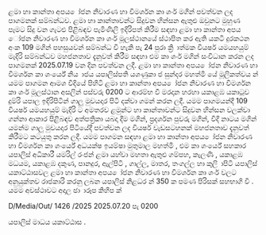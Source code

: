 ළමා හා කාන්තා අපය ෝජන නිවාරණ හා විමර්ශන කා ශංර් මගින් පවත්වන ලද පාගමනක් සම්බන්ධව. ළමා හා කාන්තාවන්ට සිදුවන හින්සන ඇතුළු ඔවුනට මුහුණ පෑමට සිදු වන ගැටළු පිළිබඳව පැමිණිලි ඉදිරිපත් කිරීම සඳහා ළමා හා කාන්තා අපය ෝජන නිවාරණ හා විමර්ශන කා ශංර් මූලස්ථානයේ ස්ථාපිත කර ඇති යකටි දුරකථන අංක 109 මගින් පහසුයවන් සම්බන්ධ වි හැකි පැ 24 පුරා ක්‍රි ාත්මක වියර්ෂ යමයහයුම් මැදිරි සම්බන්ධව මහජනතාව දැනුවත් කිරීම සඳහා එම කා ශංර් මගින් සංවිධාන කරන ලද පාගමනක් 2025.07.19 වන දින පවත්වන ලදී. ළමා හා කාන්තා අපය ෝජන නිවාරණ හා විමර්ශන කා ශංර්යේ නිය ාජය යපාලිස්පති යශණුකා ජ සුන්දර මහත්මි යේ මූලිකත්වය න් යමම පාගමන ආමශ වීදියේ පිහිටි ළමා හා කාන්තා අපය ෝජන නිවාරණ හා විමර්ශන කා ශංර් මූලස්ථාන අසලින් පස්වරු 0200 ට ආරම්භ වී මරදාන හරහා යකාළඹ යකාටුව දුම්රි යපාල ඉදිරිපිටින් ගාලු මුවයදාර පිටි දක්වා ගමන් කරන ලදී. යමම පාගමයන්දී 109 වියර්ෂ යමයහයුම් මැදිරි ට අමතරව ළමුන්ට හා කාන්තාවන්ට සිදුවන හින්සන වලක්වා ගන්නා ආකාර පිළිබඳව අත්පත්‍රිකා යබදා දීම මගින්, ප්‍රදර්ශන පුවරු මගින්, වීදි නාටය මගින් යමන්ම ගාලු මුවයදාර පිටියේදී පවත්වන ලද වියර්ෂ වැඩසටහනක් මහජනතාව දැනුවත් කිරීමට කටයුතු කරන ලදී. යමම පාගමන සඳහා ළමා හා කාන්තා අපය ෝජන නිවාරණ හා විමර්ශන කා ශංර්යේ අධයක්ෂ ඉයම්ෂා මුතුමාල මහත්මි , එම කා ශංර්යේ සහකාර යපාලිස් අධිකාරී යමරිල් රංජන් ළමා යහ්වා මහතා ඇතුළු ගම්පහ, කැලණි , යකාළඹ මධයම, යකාළඹ දකුණ, පානදුර, ඇල්පිටි , ගාල්ල, මාතර, තංගල්ල හා කුලි ාපිටි යපාලිස් යකාට්ඨාසවල ළමා හා කාන්තා අපය ෝජන නිවාරණ හා විමර්ශන කා ශංර් වලට අනුයුක්තව රාජකාරි කරනු ලබන යපාලිස් නිළධර න් 350 ක පමණ පිරිසක් සහභාගි වි . යමම අවස්ථාවට අදාල ඡා ාරූප කිහිප ක්

D/Media/Out/ 1426 /2025 2025.07.20 පැ 0200

යපාලිස් මාධය යකාට්ඨාස .